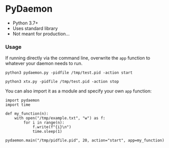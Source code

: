 # PyDaemon

* Python 3.7+
* Uses standard library
* Not meant for production...

### Usage
If running directly via the command line, overwrite the `app` function to whatever your daemon needs to run.

`python3 pydaemon.py -pidfile /tmp/test.pid -action start`

`python3 xtx.py -pidfile /tmp/test.pid -action stop`

You can also import it as a module and specify your own `app` function:

    import pydaemon
    import time
    
    def my_function(n):
        with open("/tmp/example.txt", "w") as f:
            for i in range(n):
                f.write(f"{i}\n")
                time.sleep(1)
                
    pydaemon.main("/tmp/pidfile.pid", 20, action="start", app=my_function)